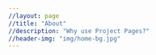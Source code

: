 ```yaml
---
//layout: page
//title: "About"
//description: "Why use Project Pages?"
//header-img: "img/home-bg.jpg"
---
```


